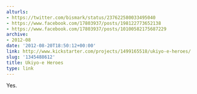 ```yaml
---
alturls:
- https://twitter.com/bismark/status/237622580033495040
- https://www.facebook.com/17803937/posts/198122773652138
- https://www.facebook.com/17803937/posts/10100582175687229
archive:
- 2012-08
date: '2012-08-20T18:50:12+00:00'
link: http://www.kickstarter.com/projects/1499165518/ukiyo-e-heroes/
slug: '1345488612'
title: Ukiyo-e Heroes
type: link
---
```


Yes.

